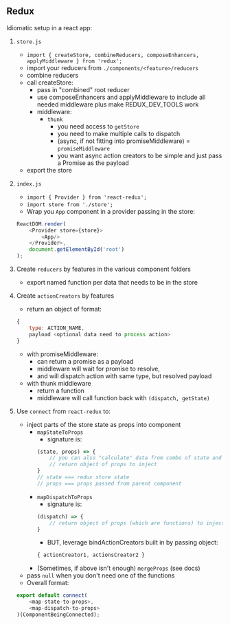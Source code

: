 
## Redux

Idiomatic setup in a react app:

1. `store.js`
    - `import { createStore, combineReducers, composeEnhancers, applyMiddleware } from 'redux';`
    - import your reducers from `./components/<feature>/reducers`
    - combine reducers
    - call createStore:
        - pass in "combined" root reducer
        - use composeEnhancers and applyMiddleware to include all needed middleware plus
        make REDUX_DEV_TOOLS work
        - middleware:
            - `thunk` 
                - you need access to `getStore`
                - you need to make multiple calls to dispatch
                - (async, if not fitting into promiseMiddleware)
            = `promiseMiddleware`
                - you want async action creators to be simple and just pass
                a Promise as the payload
    - export the store
1. `index.js`
    - `import { Provider } from 'react-redux';`
    - `import store from './store';`
    - Wrap you `App` component in a provider passing in the store:
    ```js
    ReactDOM.render(
        <Provider store={store}>
            <App/>
        </Provider>,
        document.getElementById('root')
    );
    ```
1. Create `reducers` by features in the various component folders
    - export named function per data that needs to be in the store
1. Create `actionCreators` by features
    - return an object of format:
    ```js
    {
        type: ACTION_NAME,
        payload <optional data need to process action>
    }
    ```
    - with promiseMiddleware:
        - can return a promise as a payload
        - middleware will wait for promise to resolve,
        - and will dispatch action with same type, but resolved payload
    - with thunk middleware
        - return a function
        - middleware will call function back with `(dispatch, getState)`

1. Use `connect` from `react-redux` to:
    - inject parts of the store state as props into component
        - `mapStateToProps`
            - signature is:
            ```js
            (state, props) => {
                // you can also "calculate" data from combo of state and props
                // return object of props to inject
            }
            // state === redux store state
            // props === props passed from parent component
            ```
        - `mapDispatchToProps`
            - signature is:
            ```js
            (dispatch) => {
                // return object of props (which are functions) to inject
            }
            ```
            - BUT, leverage bindActionCreators built in by passing object:
            ```js
            { actionCreator1, actionsCreator2 }
            ```
        - (Sometimes, if above isn't enough) `mergeProps` (see docs)
    - pass `null` when you don't need one of the functions
    - Overall format:
    ```js
    export default connect(
        <map-state-to-props>,
        <map-dispatch-to-props>
    )(ComponentBeingConnected);
    ```


            
